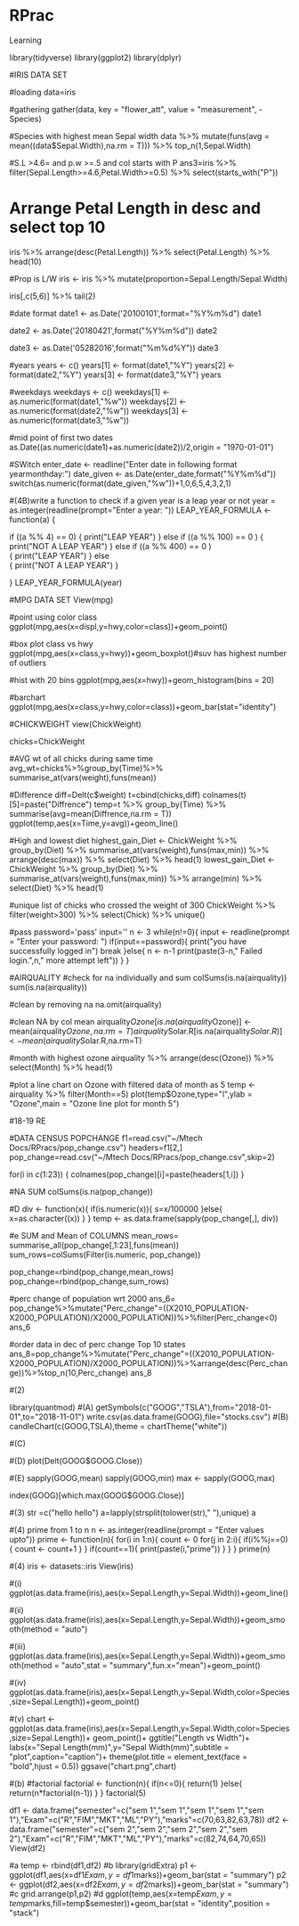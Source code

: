 # RPrac
Learning

library(tidyverse)
library(ggplot2)
library(dplyr)

#IRIS DATA SET

#loading
data=iris

#gathering
gather(data, key = "flower_att", value = "measurement", -Species)

#Species with highest mean Sepal width
data %>% mutate(funs(avg = mean((data$Sepal.Width),na.rm = T)))  %>% top_n(1,Sepal.Width)

#S.L >4.6= and p.w >=.5 and col starts with P
ans3=iris %>% filter(Sepal.Length>=4.6,Petal.Width>=0.5) %>% select(starts_with("P"))

# Arrange Petal Length in desc and select top 10
iris %>% arrange(desc(Petal.Length)) %>% select(Petal.Length) %>% head(10)

#Prop is L/W
iris <- iris %>% mutate(proportion=Sepal.Length/Sepal.Width)

iris[,c(5,6)] %>% tail(2)

#date format
date1 <- as.Date('20100101',format="%Y%m%d")
date1

date2 <- as.Date('20180421',format("%Y%m%d"))
date2

date3 <- as.Date('05282016',format("%m%d%Y"))
date3

#years
years <- c()
years[1] <- format(date1,"%Y")
years[2] <- format(date2,"%Y")
years[3] <- format(date3,"%Y")
years

#weekdays
weekdays <- c()
weekdays[1] <- as.numeric(format(date1,"%w"))
weekdays[2] <- as.numeric(format(date2,"%w"))
weekdays[3] <- as.numeric(format(date3,"%w"))

#mid point of first two dates
as.Date((as.numeric(date1)+as.numeric(date2))/2,origin = "1970-01-01")


#SWitch 
enter_date <- readline("Enter date in following format yearmonthday:")
date_given <- as.Date(enter_date,format("%Y%m%d"))
switch(as.numeric(format(date_given,"%w"))+1,0,6,5,4,3,2,1)

#(4B)write a function to check if a given year is a leap year or not
year = as.integer(readline(prompt="Enter a year: "))
LEAP_YEAR_FORMULA <- function(a) {
  
  if ((a %% 4) == 0)
  { 
    print("LEAP YEAR")
  } else if ((a %% 100) == 0 ) 
  {
    print("NOT A LEAP YEAR")
  } else if ((a %% 400) == 0 )   
  {
    print("LEAP YEAR")
  } else      
  {
    print("NOT A LEAP YEAR")
  }
  
}
LEAP_YEAR_FORMULA(year)


#MPG DATA SET
View(mpg)

#point using color class
ggplot(mpg,aes(x=displ,y=hwy,color=class))+geom_point()

#box plot class vs hwy
ggplot(mpg,aes(x=class,y=hwy))+geom_boxplot()#suv has highest number of outliers

#hist with 20 bins
ggplot(mpg,aes(x=hwy))+geom_histogram(bins = 20)

#barchart
ggplot(mpg,aes(x=class,y=hwy,color=class))+geom_bar(stat="identity")


#CHICKWEIGHT
view(ChickWeight)

chicks=ChickWeight

#AVG wt of all chicks during same time
avg_wt=chicks%>%group_by(Time)%>% summarise_at(vars(weight),funs(mean))

#Difference
diff=Delt(c$weight)
t=cbind(chicks,diff)
colnames(t)[5]=paste("Diffrence")
temp=t %>% group_by(Time) %>% summarise(avg=mean(Diffrence,na.rm = T))
ggplot(temp,aes(x=Time,y=avg))+geom_line()

#High and lowest diet
highest_gain_Diet <- ChickWeight %>% group_by(Diet) %>% summarise_at(vars(weight),funs(max,min)) %>% arrange(desc(max)) %>% select(Diet) %>% head(1)
lowest_gain_Diet <- ChickWeight %>% group_by(Diet) %>% summarise_at(vars(weight),funs(max,min)) %>% arrange(min) %>% select(Diet) %>% head(1)

#unique list of chicks who crossed the weight of 300
ChickWeight %>% filter(weight>300) %>% select(Chick) %>%  unique()

#pass
password='pass'
input=''
n <- 3
while(n!=0){
  input <- readline(prompt = "Enter your password: ")
  if(input==password){
    print("you have successfully logged in")
    break
  }else{
    n <- n-1
    print(paste(3-n," Failed login.",n," more attempt left")) 
  }
}


#AIRQUALITY
#check for na individually and sum
colSums(is.na(airquality))
sum(is.na(airquality))

#clean by removing  na
na.omit(airquality)

#clean NA by col mean
airquality$Ozone[is.na(airquality$Ozone)] <- mean(airquality$Ozone,na.rm = T)
airquality$Solar.R[is.na(airquality$Solar.R)] <- mean(airquality$Solar.R,na.rm=T)

#month with highest ozone
airquality %>% arrange(desc(Ozone)) %>% select(Month) %>% head(1)
    
#plot a line chart on Ozone with filtered data of month as 5                    temp <- airquality %>% filter(Month==5)
plot(temp$Ozone,type="l",ylab = "Ozone",main = "Ozone line plot for month 5")

#18-19 RE


#DATA CENSUS POPCHANGE
f1=read.csv("~/Mtech Docs/RPracs/pop_change.csv")
headers=f1[2,]
pop_change=read.csv("~/Mtech Docs/RPracs/pop_change.csv",skip=2)

for(i in c(1:23))
{
  colnames(pop_change)[i]=paste(headers[1,i])
}

#NA SUM
colSums(is.na(pop_change)) 


#D
div <- function(x){
  if(is.numeric(x)){
    s=x/100000
  }else{
    x=as.character((x))
  }
}
temp <- as.data.frame(sapply(pop_change[,], div))

#e SUM and Mean of COLUMNS
mean_rows= summarise_all(pop_change[,1:23],funs(mean))
sum_rows=colSums(Filter(is.numeric, pop_change))

pop_change=rbind(pop_change,mean_rows)
pop_change=rbind(pop_change,sum_rows)

#perc change of population wrt 2000
ans_6= pop_change%>%mutate("Perc_change"=((X2010_POPULATION-X2000_POPULATION)/X2000_POPULATION))%>%filter(Perc_change<0)
ans_6

#order data in dec of perc change Top 10 states
ans_8=pop_change%>%mutate("Perc_change"=((X2010_POPULATION-X2000_POPULATION)/X2000_POPULATION))%>%arrange(desc(Perc_change))%>%top_n(10,Perc_change)
ans_8



#(2)

library(quantmod)
#(A)
getSymbols(c("GOOG","TSLA"),from="2018-01-01",to="2018-11-01")
write.csv(as.data.frame(GOOG),file="stocks.csv")
#(B)
candleChart(c(GOOG,TSLA),theme = chartTheme("white"))


#(C)

#(D)
plot(Delt(GOOG$GOOG.Close))

#(E)
sapply(GOOG,mean)
sapply(GOOG,min)
max <- sapply(GOOG,max)

index(GOOG)[which.max(GOOG$GOOG.Close)]






#(3)
str =c("hello hello")
a=lapply(strsplit(tolower(str)," "),unique)
a  

#(4) prime from 1 to n
n <- as.integer(readline(prompt = "Enter values upto"))
prime <- function(n){
  for(i in 1:n){
    count <- 0
    for(j in 2:i){
      if(i%%j==0){
        count <- count+1
      }
    }
    if(count==1){
      print(paste(i,"prime"))
    }
  }
}
prime(n)

#(4)
iris <- datasets::iris
View(iris)

#(i)
ggplot(as.data.frame(iris),aes(x=Sepal.Length,y=Sepal.Width))+geom_line()

#(ii)
ggplot(as.data.frame(iris),aes(x=Sepal.Length,y=Sepal.Width))+geom_smooth(method = "auto")

#(iii)
ggplot(as.data.frame(iris),aes(x=Sepal.Length,y=Sepal.Width))+geom_smooth(method = "auto",stat = "summary",fun.x="mean")+geom_point()

#(iv)
ggplot(as.data.frame(iris),aes(x=Sepal.Length,y=Sepal.Width,color=Species,size=Sepal.Length))+geom_point()

#(v)
chart <- ggplot(as.data.frame(iris),aes(x=Sepal.Length,y=Sepal.Width,color=Species,size=Sepal.Length))+
  geom_point()+
  ggtitle("Length vs Width")+
  labs(x="Sepal Length(mm)",y="Sepal Width(mm)",subtitle = "plot",caption="caption")+
  theme(plot.title = element_text(face = "bold",hjust = 0.5))
ggsave("chart.png",chart)

#(b)
#factorial
factorial <- function(n){
  if(n<=0){
    return(1)
  }else{
    return(n*factorial(n-1))
  }
}
factorial(5)

df1 <- data.frame("semester"=c("sem 1","sem 1","sem 1","sem 1","sem 1"),"Exam"=c("R","FIM","MKT","ML","PY"),"marks"=c(70,63,82,63,78))
df2 <- data.frame("semester"=c("sem 2","sem 2","sem 2","sem 2","sem 2"),"Exam"=c("R","FIM","MKT","ML","PY"),"marks"=c(82,74,64,70,65))
View(df2)

#a
temp <- rbind(df1,df2)
#b
library(gridExtra)
p1 <- ggplot(df1,aes(x=df1$Exam,y=df1$marks))+geom_bar(stat = "summary")
p2 <- ggplot(df2,aes(x=df2$Exam,y=df2$marks))+geom_bar(stat = "summary")
#c
grid.arrange(p1,p2)
#d
ggplot(temp,aes(x=temp$Exam,y=temp$marks,fill=temp$semester))+geom_bar(stat = "identity",position = "stack")
